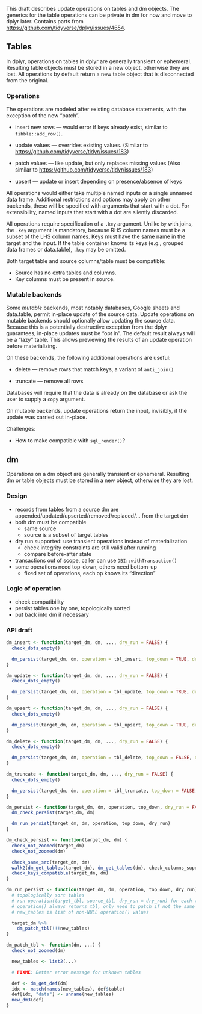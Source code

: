 <!-- Generated by galley, do not edit -->

This draft describes update operations on tables and dm objects. The
generics for the table operations can be private in dm for now and move
to dplyr later. Contains parts from
<https://github.com/tidyverse/dplyr/issues/4654>.

## Tables

In dplyr, operations on tables in dplyr are generally transient or
ephemeral. Resulting table objects must be stored in a new object,
otherwise they are lost. All operations by default return a new table
object that is disconnected from the original.

### Operations

The operations are modeled after existing database statements, with the
exception of the new “patch”.

  - insert new rows — would error if keys already exist, similar to
    `tibble::add_row()`.

  - update values — overrides existing values. (Similar to
    <https://github.com/tidyverse/tidyr/issues/183>)

  - patch values — like update, but only replaces missing values (Also
    similar to <https://github.com/tidyverse/tidyr/issues/183>)

  - upsert — update or insert depending on presence/absence of keys

All operations would either take multiple named inputs or a single
unnamed data frame. Additional restrictions and options may apply on
other backends, these will be specified with arguments that start with a
dot. For extensibility, named inputs that start with a dot are silently
discarded.

All operations require specification of a `.key` argument. Unlike `by`
with joins, the `.key` argument is mandatory, because RHS column names
must be a subset of the LHS column names. Keys must have the same name
in the target and the input. If the table container knows its keys
(e.g., grouped data frames or data.table), `.key` may be omitted.

Both target table and source columns/table must be compatible:

  - Source has no extra tables and columns.
  - Key columns must be present in source.

### Mutable backends

Some *mutable* backends, most notably databases, Google sheets and
data.table, permit in-place update of the source data. Update operations
on mutable backends should optionally allow updating the source data.
Because this is a potentially destructive exception from the dplyr
guarantees, in-place updates must be “opt in”. The default result always
will be a “lazy” table. This allows previewing the results of an update
operation before materializing.

On these backends, the following additional operations are useful:

  - delete — remove rows that match keys, a variant of `anti_join()`

  - truncate — remove all rows

Databases will require that the data is already on the database or ask
the user to supply a `copy` argument.

On mutable backends, update operations return the input, invisibly, if
the update was carried out in-place.

Challenges:

  - How to make compatible with `sql_render()`?

## dm

Operations on a dm object are generally transient or ephemeral.
Resulting dm or table objects must be stored in a new object, otherwise
they are lost.

### Design

  - records from tables from a source dm are
    appended/updated/upserted/removed/replaced/… from the target dm
  - both dm must be compatible
      - same source
      - source is a subset of target tables
  - dry run supported: use transient operations instead of
    materialization
      - check integrity constraints are still valid after running
      - compare before-after state
  - transactions out of scope, caller can use `DBI::withTransaction()`
  - some operations need top-down, others need bottom-up
      - fixed set of operations, each op knows its “direction”

### Logic of operation

  - check compatibility
  - persist tables one by one, topologically sorted
  - put back into dm if necessary

### API draft

``` r
dm_insert <- function(target_dm, dm, ..., dry_run = FALSE) {
  check_dots_empty()

  dm_persist(target_dm, dm, operation = tbl_insert, top_down = TRUE, dry_run = dry_run)
}

dm_update <- function(target_dm, dm, ..., dry_run = FALSE) {
  check_dots_empty()

  dm_persist(target_dm, dm, operation = tbl_update, top_down = TRUE, dry_run = dry_run)
}

dm_upsert <- function(target_dm, dm, ..., dry_run = FALSE) {
  check_dots_empty()

  dm_persist(target_dm, dm, operation = tbl_upsert, top_down = TRUE, dry_run = dry_run)
}

dm_delete <- function(target_dm, dm, ..., dry_run = FALSE) {
  check_dots_empty()

  dm_persist(target_dm, dm, operation = tbl_delete, top_down = FALSE, dry_run = dry_run)
}

dm_truncate <- function(target_dm, dm, ..., dry_run = FALSE) {
  check_dots_empty()

  dm_persist(target_dm, dm, operation = tbl_truncate, top_down = FALSE, dry_run = dry_run)
}

dm_persist <- function(target_dm, dm, operation, top_down, dry_run = FALSE) {
  dm_check_persist(target_dm, dm)

  dm_run_persist(target_dm, dm, operation, top_down, dry_run)
}

dm_check_persist <- function(target_dm, dm) {
  check_not_zoomed(target_dm)
  check_not_zoomed(dm)

  check_same_src(target_dm, dm)
  walk2(dm_get_tables(target_dm), dm_get_tables(dm), check_columns_superset)
  check_keys_compatible(target_dm, dm)
}

dm_run_persist <- function(target_dm, dm, operation, top_down, dry_run) {
  # topologically sort tables
  # run operation(target_tbl, source_tbl, dry_run = dry_run) for each table
  # operation() always returns tbl, only need to patch if not the same tbl
  # new_tables is list of non-NULL operation() values

  target_dm %>%
    dm_patch_tbl(!!!new_tables)
}

dm_patch_tbl <- function(dm, ...) {
  check_not_zoomed(dm)

  new_tables <- list2(...)

  # FIXME: Better error message for unknown tables

  def <- dm_get_def(dm)
  idx <- match(names(new_tables), def$table)
  def[idx, "data"] <- unname(new_tables)
  new_dm3(def)
}
```
